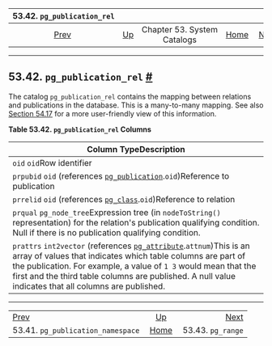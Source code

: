 <!--?xml version="1.0" encoding="UTF-8" standalone="no"?-->

|                            53.42. `pg_publication_rel`                           |                                                   |                             |                                                       |                                                  |
| :------------------------------------------------------------------------------: | :------------------------------------------------ | :-------------------------: | ----------------------------------------------------: | -----------------------------------------------: |
| [Prev](catalog-pg-publication-namespace.html "53.41. pg_publication_namespace")  | [Up](catalogs.html "Chapter 53. System Catalogs") | Chapter 53. System Catalogs | [Home](index.html "PostgreSQL 17devel Documentation") |  [Next](catalog-pg-range.html "53.43. pg_range") |

***

## 53.42. `pg_publication_rel` [#](#CATALOG-PG-PUBLICATION-REL)



The catalog `pg_publication_rel` contains the mapping between relations and publications in the database. This is a many-to-many mapping. See also [Section 54.17](view-pg-publication-tables.html "54.17. pg_publication_tables") for a more user-friendly view of this information.

**Table 53.42. `pg_publication_rel` Columns**

| Column TypeDescription                                                                                                                                                                                                                                                                                                                                            |
| ----------------------------------------------------------------------------------------------------------------------------------------------------------------------------------------------------------------------------------------------------------------------------------------------------------------------------------------------------------------- |
| `oid` `oid`Row identifier                                                                                                                                                                                                                                                                                                                                         |
| `prpubid` `oid` (references [`pg_publication`](catalog-pg-publication.html "53.40. pg_publication").`oid`)Reference to publication                                                                                                                                                                                                                                |
| `prrelid` `oid` (references [`pg_class`](catalog-pg-class.html "53.11. pg_class").`oid`)Reference to relation                                                                                                                                                                                                                                                     |
| `prqual` `pg_node_tree`Expression tree (in `nodeToString()` representation) for the relation's publication qualifying condition. Null if there is no publication qualifying condition.                                                                                                                                                                            |
| `prattrs` `int2vector` (references [`pg_attribute`](catalog-pg-attribute.html "53.7. pg_attribute").`attnum`)This is an array of values that indicates which table columns are part of the publication. For example, a value of `1 3` would mean that the first and the third table columns are published. A null value indicates that all columns are published. |

***

|                                                                                  |                                                       |                                                  |
| :------------------------------------------------------------------------------- | :---------------------------------------------------: | -----------------------------------------------: |
| [Prev](catalog-pg-publication-namespace.html "53.41. pg_publication_namespace")  |   [Up](catalogs.html "Chapter 53. System Catalogs")   |  [Next](catalog-pg-range.html "53.43. pg_range") |
| 53.41. `pg_publication_namespace`                                                | [Home](index.html "PostgreSQL 17devel Documentation") |                                53.43. `pg_range` |
